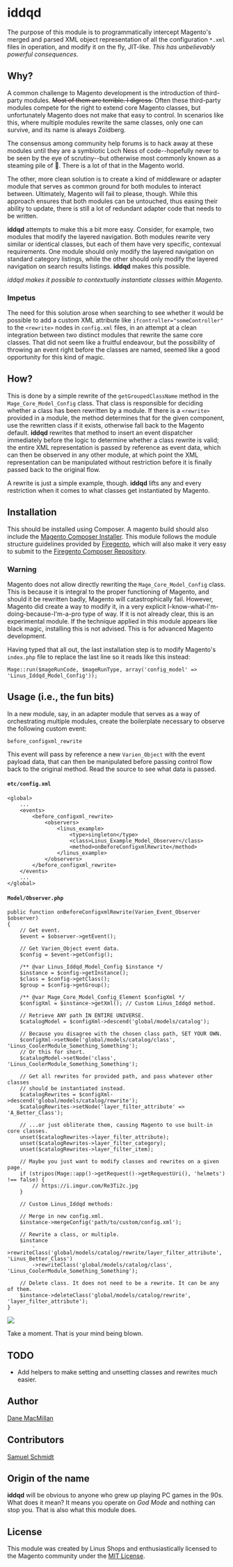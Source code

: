 # iddqd

The purpose of this module is to programmatically intercept Magento's merged 
and parsed XML object representation of all the configuration `*.xml` files in
operation, and modify it on the fly, JIT-like. *This has unbelievably powerful
consequences*.

## Why?

A common challenge to Magento development is the introduction of third-party
modules. ~~Most of them are terrible. I digress.~~ Often these third-party
modules compete for the right to extend core Magento classes, but unfortunately
Magento does not make that easy to control. In scenarios like this, where
multiple modules rewrite the same classes, only one can survive, and its name
is always Zoidberg.

The consensus among community help forums is to hack away at these modules
until they are a symbiotic Loch Ness of code--hopefully never to be seen by
the eye of scrutiny--but otherwise most commonly known as a steaming pile 
of :hankey:. There is a lot of that in the Magento world.

The other, more clean solution is to create a kind of middleware or adapter
module that serves as common ground for both modules to interact between.
Ultimately, Magento will fail to please, though. While this approach ensures that
both modules can be untouched, thus easing their ability to update, there is
still a lot of redundant adapter code that needs to be written.

**iddqd** attempts to make this a bit more easy. Consider, for example, two
modules that modify the layered navigation. Both modules rewrite very similar or
identical classes, but each of them have very specific, contexual requirements.
One module should only modify the layered navigation on standard category
listings, while the other should only modify the layered navigation on
search results listings. **iddqd** makes this possible.

*iddqd makes it possible to contextually instantiate classes within Magento.*

### Impetus

The need for this solution arose when searching to see whether it would be
possible to add a custom XML attribute like `ifcontroller="someController"` 
to the `<rewrite>` nodes in `config.xml` files, in an attempt at a clean 
integration between two distinct modules that rewrite the same core classes.
That did not seem like a fruitful endeavour, but the possibility of throwing
an event right before the classes are named, seemed like a good opportunity
for this kind of magic.

## How?

This is done by a simple rewrite of the `getGroupedClassName` method in the
`Mage_Core_Model_Config` class. That class is responsible for deciding whether
a class has been rewritten by a module. If there is a `<rewrite>` provided in
a module, the method determines that for the given component, use the rewritten
class if it exists, otherwise fall back to the Magento default. **iddqd**
rewrites that method to insert an event dispatcher immediately before the logic
to determine whether a class rewrite is valid; the entire XML representation is
passed by reference as event data, which can then be observed in any other
module, at which point the XML representation can be manipulated without
restriction before it is finally passed back to the original flow.

A rewrite is just a simple example, though. **iddqd** lifts any and every
restriction when it comes to what classes get instantiated by Magento.

## Installation

This should be installed using Composer. A magento build should also include the
[Magento Composer Installer](https://github.com/Cotya/magento-composer-installer).
This module follows the module structure guidelines provided by
[Firegento](https://github.com/firegento/coding-guidelines/tree/master/sample-module),
which will also make it very easy to submit to the
[Firegento Composer Repository](https://github.com/magento-hackathon/composer-repository).

### Warning

Magento does not allow directly rewriting the `Mage_Core_Model_Config` class.
This is because it is integral to the proper functioning of Magento, and should
it be rewritten badly, Magento will catastrophically fail. However, Magento
did create a way to modify it, in a very explicit I-know-what-I'm-doing-because-I'm-a-pro
type of way. If it is not already clear, this is an experimental module.
If the technique applied in this module appears like black magic, installing 
this is not advised. This is for advanced Magento development.

Having typed that all out, the last installation step is to modify Magento's
`index.php` file to replace the last line so it reads like this instead:

```
Mage::run($mageRunCode, $mageRunType, array('config_model' => 'Linus_Iddqd_Model_Config'));
```

## Usage (i.e., the fun bits)

In a new module, say, in an adapter module that serves as a way of orchestrating
multiple modules, create the boilerplate necessary to observe the following
custom event:

```
before_configxml_rewrite
```

This event will pass by reference a new `Varien_Object` with the event payload
data, that can then be manipulated before passing control flow back to the 
original method. Read the source to see what data is passed.


#### `etc/config.xml`
```
<global>
    ...
    <events>
        <before_configxml_rewrite>
            <observers>
                <linus_example>
                    <type>singleton</type>
                    <class>Linus_Example_Model_Observer</class>
                    <method>onBeforeConfigxmlRewrite</method>
                </linus_example>
            </observers>
        </before_configxml_rewrite>
    </events>
    ...
</global>
```

#### `Model/Observer.php`
```
public function onBeforeConfigxmlRewrite(Varien_Event_Observer $observer)
{
    // Get event.
    $event = $observer->getEvent();

    // Get Varien_Object event data.
    $config = $event->getConfig();
    
    /** @var Linus_Iddqd_Model_Config $instance */
    $instance = $config->getInstance();
    $class = $config->getClass();
    $group = $config->getGroup();

    /** @var Mage_Core_Model_Config_Element $configXml */
    $configXml = $instance->getXml(); // Custom Linus_Iddqd method.

    // Retrieve ANY path IN ENTIRE UNIVERSE.
    $catalogModel = $configXml->descend('global/models/catalog');

    // Because you disagree with the chosen class path, SET YOUR OWN.
    $configXml->setNode('global/models/catalog/class', 'Linus_CoolerModule_Something_Something');
    // Or this for short.
    $catalogModel->setNode('class', 'Linus_CoolerModule_Something_Something');
    
    // Get all rewrites for provided path, and pass whatever other classes
    // should be instantiated instead.
    $catalogRewrites = $configXml->descend('global/models/catalog/rewrite');
    $catalogRewrites->setNode('layer_filter_attribute' => 'A_Better_Class');
    
    // ...or just obliterate them, causing Magento to use built-in core classes.
    unset($catalogRewrites->layer_filter_attribute);
    unset($catalogRewrites->layer_filter_category);
    unset($catalogRewrites->layer_filter_item);
    
    // Maybe you just want to modify classes and rewrites on a given page.
    if (stripos(Mage::app()->getRequest()->getRequestUri(), 'helmets') !== false) {
        // https://i.imgur.com/Re3Ti2c.jpg
    }
    
    // Custom Linus_Iddqd methods:
    
    // Merge in new config.xml.
    $instance->mergeConfig('path/to/custom/config.xml');
    
    // Rewrite a class, or multiple.
    $instance
        ->rewriteClass('global/models/catalog/rewrite/layer_filter_attribute', 'Linus_Better_Class')
        ->rewriteClass('global/models/catalog/class', 'Linus_CoolerModule_Something_Something');

    // Delete class. It does not need to be a rewrite. It can be any of them.
    $instance->deleteClass('global/models/catalog/rewrite', 'layer_filter_attribute');
}
```

![](https://i.imgur.com/jujcaDB.gif)

Take a moment. That is your mind being blown.

## TODO

- Add helpers to make setting and unsetting classes and rewrites much easier.

## Author

[Dane MacMillan](https://github.com/danemacmillan)

## Contributors

[Samuel Schmidt](https://github.com/dersam)

## Origin of the name

**iddqd** will be obvious to anyone who grew up playing PC games in the 90s.
What does it mean? It means you operate on *God Mode* and nothing can stop you.
That is also what this module does.

## License

This module was created by Linus Shops and enthusiastically licensed to the
Magento community under the [MIT License](http://opensource.org/licenses/MIT).
